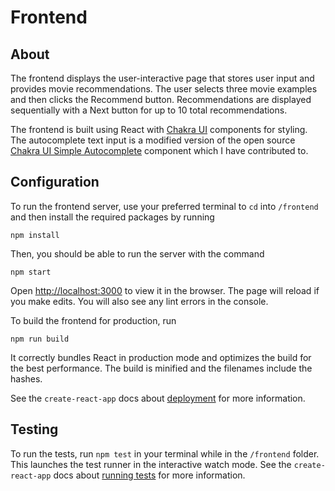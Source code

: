 # Frontend

## About

The frontend displays the user-interactive page that stores user input and provides movie recommendations. The user selects three movie examples and then clicks the Recommend button. Recommendations are displayed sequentially with a Next button for up to 10 total recommendations.

The frontend is built using React with [Chakra UI](https://chakra-ui.com/) components for styling. The autocomplete text input is a modified version of the open source [Chakra UI Simple Autocomplete](https://github.com/Fedeorlandau/chakra-ui-simple-autocomplete) component which I have contributed to.

## Configuration

To run the frontend server, use your preferred terminal to `cd` into `/frontend` and then install the required packages by running

```console
npm install
```

Then, you should be able to run the server with the command

```console
npm start
```

Open [http://localhost:3000](http://localhost:3000) to view it in the browser. The page will reload if you make edits. You will also see any lint errors in the console.

To build the frontend for production, run

```console
npm run build
```

It correctly bundles React in production mode and optimizes the build for the best performance. The build is minified and the filenames include the hashes.

See the `create-react-app` docs about [deployment](https://facebook.github.io/create-react-app/docs/deployment) for more information.

## Testing

To run the tests, run `npm test` in your terminal while in the `/frontend` folder. This launches the test runner in the interactive watch mode. See the `create-react-app` docs about [running tests](https://facebook.github.io/create-react-app/docs/running-tests) for more information.
